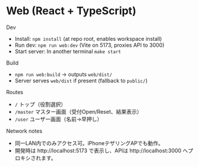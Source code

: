 # Web (React + TypeScript)

Dev
- Install: `npm install` (at repo root, enables workspace install)
- Run dev: `npm run web:dev` (Vite on 5173, proxies API to 3000)
- Start server: In another terminal `make start`

Build
- `npm run web:build` → outputs `web/dist/`
- Server serves `web/dist` if present (fallback to `public/`)

Routes
- `/` トップ（役割選択）
- `/master` マスター画面（受付Open/Reset、結果表示）
- `/user` ユーザー画面（名前→早押し）

Network notes
- 同一LAN内でのみアクセス可。iPhoneテザリングAPでも動作。
- 開発時は http://localhost:5173 で表示し、APIは http://localhost:3000 へプロキシされます。

